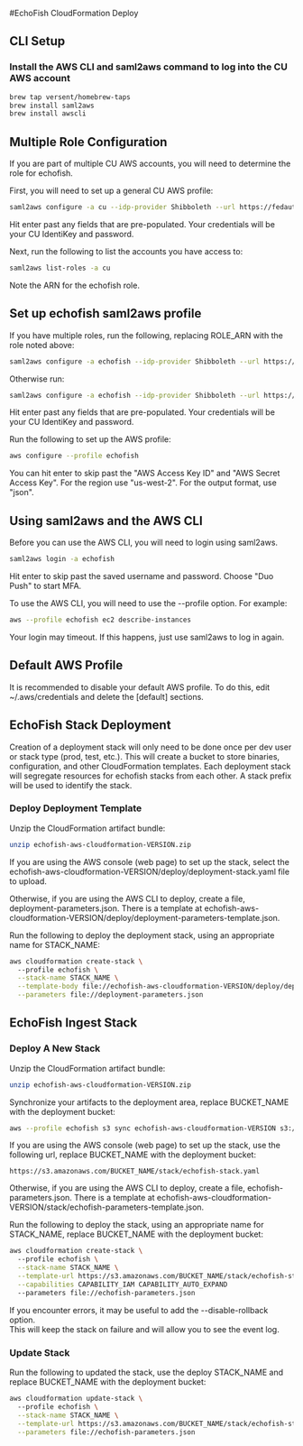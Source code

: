 #EchoFish CloudFormation Deploy

## CLI Setup

### Install the AWS CLI and saml2aws command to log into the CU AWS account
```bash
brew tap versent/homebrew-taps
brew install saml2aws
brew install awscli
```

## Multiple Role Configuration
If you are part of multiple CU AWS accounts, you will need to determine the role for echofish.

First, you will need to set up a general CU AWS profile:
```bash
saml2aws configure -a cu --idp-provider Shibboleth --url https://fedauth.colorado.edu --profile cu
```

Hit enter past any fields that are pre-populated.  Your credentials will be your CU IdentiKey and password.

Next, run the following to list the accounts you have access to:
```bash
saml2aws list-roles -a cu
```

Note the ARN for the echofish role. 

## Set up echofish saml2aws profile
If you have multiple roles, run the following, replacing ROLE_ARN with the role noted above:
```bash
saml2aws configure -a echofish --idp-provider Shibboleth --url https://fedauth.colorado.edu --profile echofish --role ROLE_ARN
```
Otherwise run:
```bash
saml2aws configure -a echofish --idp-provider Shibboleth --url https://fedauth.colorado.edu --profile echofish --region us-west-2
```
Hit enter past any fields that are pre-populated.  Your credentials will be your CU IdentiKey and password.

Run the following to set up the AWS profile:
```bash
aws configure --profile echofish
```

You can hit enter to skip past the "AWS Access Key ID" and "AWS Secret Access Key".
For the region use "us-west-2".  For the output format, use "json".

## Using saml2aws and the AWS CLI

Before you can use the AWS CLI, you will need to login using saml2aws.
```bash
saml2aws login -a echofish
```
Hit enter to skip past the saved username and password.  Choose "Duo Push" to start MFA.

To use the AWS CLI, you will need to use the --profile option.  For example:
```bash
aws --profile echofish ec2 describe-instances
```

Your login may timeout.  If this happens, just use saml2aws to log in again.

## Default AWS Profile

It is recommended to disable your default AWS profile.  To do this, edit ~/.aws/credentials and 
delete the [default] sections.


## EchoFish Stack Deployment
Creation of a deployment stack will only need to be done once per dev user or stack type (prod, test, etc.).
This will create a bucket to store binaries, configuration, and other CloudFormation templates.
Each deployment stack will segregate resources for echofish stacks from each other.  A stack prefix
will be used to identify the stack.

### Deploy Deployment Template

Unzip the CloudFormation artifact bundle:
```bash
unzip echofish-aws-cloudformation-VERSION.zip
``` 

If you are using the AWS console (web page) to set up the stack, select the 
echofish-aws-cloudformation-VERSION/deploy/deployment-stack.yaml file to upload.

Otherwise, if you are using the AWS CLI to deploy, create a file, deployment-parameters.json.  There is a
template at echofish-aws-cloudformation-VERSION/deploy/deployment-parameters-template.json.  

Run the following to deploy the deployment stack, using an appropriate name for STACK_NAME:
```bash
aws cloudformation create-stack \ 
  --profile echofish \
  --stack-name STACK_NAME \
  --template-body file://echofish-aws-cloudformation-VERSION/deploy/deployment-stack.yaml \
  --parameters file://deployment-parameters.json
```


## EchoFish Ingest Stack

### Deploy A New Stack

Unzip the CloudFormation artifact bundle:
```bash
unzip echofish-aws-cloudformation-VERSION.zip
``` 

Synchronize your artifacts to the deployment area, replace BUCKET_NAME with the deployment bucket:
```bash
aws --profile echofish s3 sync echofish-aws-cloudformation-VERSION s3://BUCKET_NAME/
```

If you are using the AWS console (web page) to set up the stack, use the following url, replace BUCKET_NAME with the deployment bucket:
```
https://s3.amazonaws.com/BUCKET_NAME/stack/echofish-stack.yaml
```

Otherwise, if you are using the AWS CLI to deploy, create a file, echofish-parameters.json.  There is a
template at echofish-aws-cloudformation-VERSION/stack/echofish-parameters-template.json. 

Run the following to deploy the stack, using an appropriate name for STACK_NAME, replace BUCKET_NAME with the deployment bucket:
```bash
aws cloudformation create-stack \ 
  --profile echofish \
  --stack-name STACK_NAME \
  --template-url https://s3.amazonaws.com/BUCKET_NAME/stack/echofish-stack.yaml \
  --capabilities CAPABILITY_IAM CAPABILITY_AUTO_EXPAND
  --parameters file://echofish-parameters.json
```

If you encounter errors, it may be useful to add the --disable-rollback option.  
This will keep the stack on failure and will allow you to see the event log.

### Update Stack
Run the following to updated the stack, use the deploy STACK_NAME and replace BUCKET_NAME with the deployment bucket:
```bash
aws cloudformation update-stack \ 
  --profile echofish \
  --stack-name STACK_NAME \
  --template-url https://s3.amazonaws.com/BUCKET_NAME/stack/echofish-stack.yaml\
  --parameters file://echofish-parameters.json
```